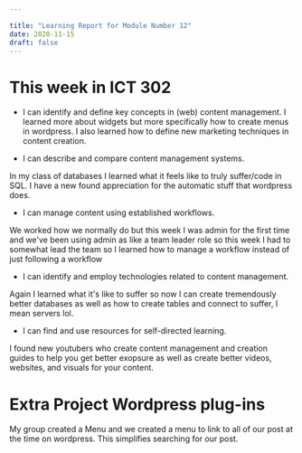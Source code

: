 ```yaml
---

title: "Learning Report for Module Number 12"
date: 2020-11-15
draft: false
---
```


# This week in ICT 302
- I can identify and define key concepts in (web) content management.
I learned more about widgets but more specifically how to create menus in wordpress. I also learned how to define new marketing techniques in content creation.

 - I can describe and compare content management systems.

In my class of databases I learned what it feels like to truly suffer/code in SQL. I have a new found appreciation for the automatic stuff that wordpress does.

- I can manage content using established workflows.

We worked how we normally do but this week I was admin for the first time and we've been using admin as like a team leader role so this week I had to somewhat lead the team so I
learned how to manage a workflow instead of just following a workflow


 - I can identify and employ technologies related to content management.

Again I learned what it's like to suffer so now I can create tremendously better databases as well as how to create tables and connect to suffer, I mean servers lol.


 - I can find and use resources for self-directed learning.
 
I found new youtubers who create content management and creation guides to help you get better exopsure as well as create better videos, websites, and visuals for your content.


# Extra Project Wordpress plug-ins

My group created a Menu and we created a menu to link to all of our post at the time on wordpress. This simplifies searching for our post.
